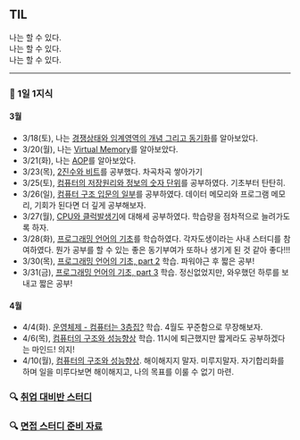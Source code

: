 ## TIL
나는 할 수 있다.  
나는 할 수 있다.  
나는 할 수 있다.

---

### 📖 1일 1지식
#### 3월 
- 3/18(토), 나는 [경쟁상태와 임계영역의 개념 그리고 동기화](https://velog.io/@hjun0917/%EA%B2%BD%EC%9F%81%EC%83%81%ED%83%9C%EC%99%80-%EC%9E%84%EA%B3%84%EC%98%81%EC%97%AD%EC%9D%98-%EA%B0%9C%EB%85%90-%EA%B7%B8%EB%A6%AC%EA%B3%A0-%EB%8F%99%EA%B8%B0%ED%99%94)를 알아보았다.
- 3/20(월), 나는 [Virtual Memory](https://velog.io/@hjun0917/Virtual-Memory)를 알아보았다.
- 3/21(화), 나는 [AOP](https://velog.io/@hjun0917/AOP)를 알아보았다.
- 3/23(목), [2진수와 비트](https://velog.io/@hjun0917/2%EC%A7%84%EC%88%98%EC%99%80-%EB%B9%84%ED%8A%B8)를 공부했다. 차곡차곡 쌓아가기
- 3/25(토), [컴퓨터의 저장원리와 정보의 숫자 단위](https://velog.io/@hjun0917/%EC%BB%B4%ED%93%A8%ED%84%B0%EC%9D%98-%EC%A0%80%EC%9E%A5%EC%9B%90%EB%A6%AC-%EC%A0%95%EB%B3%B4%EC%9D%98-%EC%88%AB%EC%9E%90-%EB%8B%A8%EC%9C%84)를 공부하였다. 기초부터 탄탄히.
- 3/26(일), [컴퓨터 구조 입문의 일부](https://velog.io/@hjun0917/%EC%BB%B4%ED%93%A8%ED%84%B0-%EA%B5%AC%EC%A1%B0-%EC%9E%85%EB%AC%B8%EB%A9%94%EB%AA%A8%EB%A6%AC-%ED%94%84%EB%A1%9C%EA%B7%B8%EB%9E%A8)를 공부하였다. 데이터 메모리와 프로그램 메모리, 기회가 된다면 더 깊게 공부해보자.
- 3/27(월), [CPU와 클럭발생기](https://velog.io/@hjun0917/CPU-%EC%99%80-%ED%81%B4%EB%9F%AD%EB%B0%9C%EC%83%9D%EA%B8%B0)에 대해세 공부하였다. 학습량을 점차적으로 늘려가도록 하자.
- 3/28(화), [프로그래밍 언어의 기초](https://velog.io/@hjun0917/%ED%94%84%EB%A1%9C%EA%B7%B8%EB%9E%98%EB%B0%8D%EC%96%B8%EC%96%B4-Basic-of-Basic)를 학습하였다. 각자도생이라는 사내 스터디를 참여하였다. 뭔가 공부를 할 수 있는 좋은 동기부여가 또하나 생기게 된 것 같아 좋다!!!
- 3/30(목), [프로그래밍 언어의 기초, part 2](https://velog.io/@hjun0917/%ED%94%84%EB%A1%9C%EA%B7%B8%EB%9E%98%EB%B0%8D%EC%96%B8%EC%96%B4-Basic-of-Basic2) 학습. 파워야근 후 짧은 공부!
- 3/31(금), [프로그래밍 언어의 기초, part 3](https://velog.io/@hjun0917/%ED%94%84%EB%A1%9C%EA%B7%B8%EB%9E%98%EB%B0%8D%EC%96%B8%EC%96%B4-Basic-of-Basic3) 학습. 정신없었지만, 와우했던 하루를 보내고 짧은 공부!
#### 4월
- 4/4(화). [운영체제 - 컴퓨터는 3층집?](https://velog.io/@hjun0917/%EC%9A%B4%EC%98%81%EC%B2%B4%EC%A0%9C-%EC%BB%B4%ED%93%A8%ED%84%B0%EB%8A%94-3%EC%B8%B5%EC%A7%91) 학습. 4월도 꾸준함으로 무장해보자.
- 4/6(목), [컴퓨터의 구조와 성능향상](https://velog.io/@hjun0917/%EC%BB%B4%ED%93%A8%ED%84%B0%EC%9D%98-%EA%B5%AC%EC%A1%B0%EC%99%80-%EC%84%B1%EB%8A%A5%ED%96%A5%EC%83%81) 학습. 11시에 퇴근했지만 짧게라도 공부하겠다는 마인드! 의지!
- 4/10(월), [컴퓨터의 구조와 성능향상](https://velog.io/@hjun0917/%EC%BB%B4%ED%93%A8%ED%84%B0%EC%9D%98-%EA%B5%AC%EC%A1%B0%EC%99%80-%EC%84%B1%EB%8A%A5%ED%96%A5%EC%83%812-DMA%EC%99%80-%EA%B3%A0%EC%84%B1%EB%8A%A5-%EC%86%8C%EC%BC%93). 해이해지지 말자. 미루지말자. 자기합리화를 하며 일을 미루다보면 해이해지고, 나의 목표를 이룰 수 없기 마련.

### 🔍 [취업 대비반 스터디](https://github.com/hjun0917/TIL/tree/main/%EC%B7%A8%EC%97%85%20%EB%8C%80%EB%B9%84%EB%B0%98%20%EB%8D%B0%EC%9D%BC%EB%A6%AC%20%EA%B3%BC%EC%A0%9C)

### 🔍 [면접 스터디 준비 자료](https://github.com/hjun0917/TIL/tree/main/%EB%A9%B4%EC%A0%91%20%EC%8A%A4%ED%84%B0%EB%94%94%20%EC%A4%80%EB%B9%84%20%EC%9E%90%EB%A3%8C)
